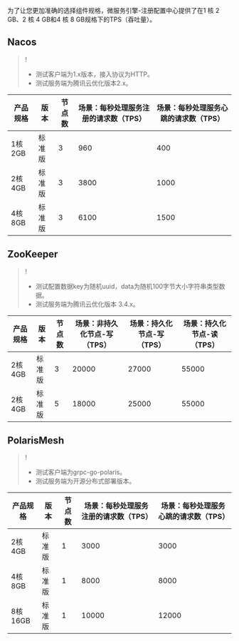 为了让您更加准确的选择组件规格，微服务引擎-注册配置中心提供了在1 核 2 GB、2 核 4 GB和4 核 8 GB规格下的TPS（吞吐量）。
## Nacos
>!
>- 测试客户端为1.x版本，接入协议为HTTP。
>- 测试服务端为腾讯云优化版本2.x。

| 产品规格 | 版本 | 节点数 | 场景：每秒处理服务注册的请求数（TPS） | 场景：每秒处理服务心跳的请求数（TPS） |
|-------|-------|-------|-------|-------|
|1核2GB|标准版|3|960|400|
|2核4GB|标准版|3|3800|1000|
|4核8GB|标准版|3|6100|1500|

## ZooKeeper
>!
>- 测试配置数据key为随机uuid，data为随机100字节大小字符串类型数据。
>- 测试服务端为腾讯云优化版本 3.4.x。

| 产品规格 | 版本 | 节点数 | 场景：非持久化节点-写（TPS） | 场景：持久化节点-写（TPS） | 场景：持久化节点-读（TPS）
|-------|-------|-------|-------|-------|-------|
|2核4GB|标准版|3|20000|27000|55000|
|2核4GB|标准版|5|18000|25000|55000|

## PolarisMesh
>!
>- 测试客户端为grpc-go-polaris。
>- 测试服务端为开源分布式部署版本。

| 产品规格 | 版本 | 节点数 | 场景：每秒处理服务注册的请求数（TPS） | 场景：每秒处理服务心跳的请求数（TPS） |
|-------|-------|-------|-------|-------|
|2核4GB|标准版|1|3000|3000|
|4核8GB|标准版|1|8000|8000|
|8核16GB|标准版|1|10000|12000|
